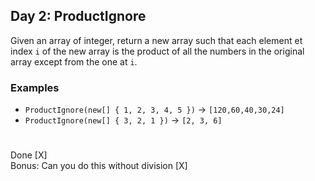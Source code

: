 ## Day 2: ProductIgnore
Given an array of integer, return a new array such that each element et index `i` of the new array is the product of all the numbers in the original array except from the one at `i`.
### Examples
* `ProductIgnore(new[] { 1, 2, 3, 4, 5 })` -> `[120,60,40,30,24]`
* `ProductIgnore(new[] { 3, 2, 1 })` -> `[2, 3, 6]`
#
Done [X]  
Bonus: Can you do this without division [X]